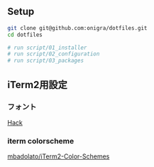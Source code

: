## Setup

```sh
git clone git@github.com:onigra/dotfiles.git
cd dotfiles

# run script/01_installer
# run script/02_configuration
# run script/03_packages
```

## iTerm2用設定

### フォント

[Hack](https://sourcefoundry.org/hack/)

### iterm colorscheme

[mbadolato/iTerm2-Color-Schemes](https://github.com/mbadolato/iTerm2-Color-Schemes)

